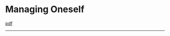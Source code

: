 # Managing Oneself

[pdf](https://www.thecompleteleader.org/sites/default/files/imce/Managing%20Oneself_Drucker_HBR.pdf)

***

